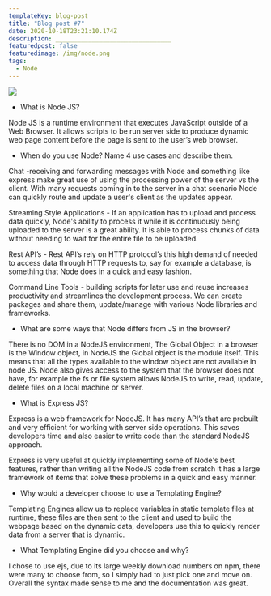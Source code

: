 ```yaml
---
templateKey: blog-post
title: "Blog post #7"
date: 2020-10-18T23:21:10.174Z
description: ________________________________
featuredpost: false
featuredimage: /img/node.png
tags:
  - Node
---
```

![](/img/node.png)

* What is Node JS?

Node JS is a runtime environment that executes JavaScript outside of a Web Browser. It allows scripts to be run server side to produce dynamic web page content before the page is sent to the user’s web browser.

* When do you use Node? Name 4 use cases and describe them.

Chat -receiving and forwarding messages with Node and something like express make great use of using the processing power of the server vs the client. With many requests coming in to the server in a chat scenario Node can quickly route and update a user's client as the updates appear.

Streaming Style Applications - If an application has to upload and process data quickly, Node's ability to process it while it is continuously being uploaded to the server is a great ability. It is able to process chunks of data without needing to wait for the entire file to be uploaded.

Rest API’s - Rest API’s rely on HTTP protocol’s this high demand of needed to access data through HTTP requests to, say for example a database, is something that Node does in a quick and easy fashion.

Command Line Tools - building scripts for later use and reuse increases productivity and streamlines the development process. We can create packages and share them, update/manage with various Node libraries and frameworks.

* What are some ways that Node differs from JS in the browser?

There is no DOM in a NodeJS environment, The Global Object in a browser is the Window object, in NodeJS the Global object is the module itself. This means that all the types available to the window object are not available in node JS. Node also gives access to the system that the browser does not have, for example the fs or file system allows NodeJS to write, read, update, delete files on a local machine or server.

* What is Express JS?

Express is a web framework for NodeJS. It has many API’s that are prebuilt and very efficient for working with server side operations. This saves developers time and also easier to write code than the standard NodeJS approach.

Express is very useful at quickly implementing some of Node's best features, rather than writing all the NodeJS code from scratch it has a large framework of items that solve these problems in a quick and easy manner.

* Why would a developer choose to use a Templating Engine?

Templating Engines allow us to replace variables in static template files at runtime, these files are then sent to the client and used to build the webpage based on the dynamic data, developers use this to quickly render data from a server that is dynamic.

* What Templating Engine did you choose and why?

I chose to use ejs, due to its large weekly download numbers on npm, there were many to choose from, so I simply had to just pick one and move on. Overall the syntax made sense to me and the documentation was great.